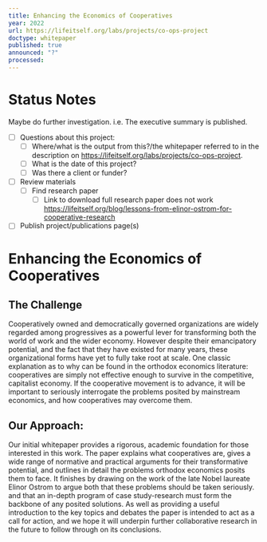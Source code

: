 ```yaml
---
title: Enhancing the Economics of Cooperatives
year: 2022
url: https://lifeitself.org/labs/projects/co-ops-project
doctype: whitepaper
published: true
announced: "?"
processed:
---
```




# Status Notes

Maybe do further investigation. i.e.  The executive summary is published.

- [ ] Questions about this project: 
	- [ ] Where/what is the output from this?/the whitepaper referred to in the description on https://lifeitself.org/labs/projects/co-ops-project. 
	- [ ] What is the date of this project? 
	- [ ] Was there a client or funder?
- [ ] Review materials
	- [ ] Find research paper
		- [ ] Link to download full research paper does not work https://lifeitself.org/blog/lessons-from-elinor-ostrom-for-cooperative-research 
- [ ] Publish project/publications page(s)

# Enhancing the Economics of Cooperatives

## The Challenge

Cooperatively owned and democratically governed organizations are widely regarded among progressives as a powerful lever for transforming both the world of work and the wider economy. However despite their emancipatory potential, and the fact that they have existed for many years, these organizational forms have yet to fully take root at scale. One classic explanation as to why can be found in the orthodox economics literature: cooperatives are simply not effective enough to survive in the competitive, capitalist economy. If the cooperative movement is to advance, it will be important to seriously interrogate the problems posited by mainstream economics, and how cooperatives may overcome them.

## Our Approach:

Our initial whitepaper provides a rigorous, academic foundation for those interested in this work. The paper explains what cooperatives are, gives a wide range of normative and practical arguments for their transformative potential, and outlines in detail the problems orthodox economics posits them to face. It finishes by drawing on the work of the late Nobel laureate Elinor Ostrom to argue both that these problems should be taken seriously. and that an in-depth program of case study-research must form the backbone of any posited solutions. As well as providing a useful introduction to the key topics and debates the paper is intended to act as a call for action, and we hope it will underpin further collaborative research in the future to follow through on its conclusions.